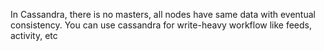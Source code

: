 In Cassandra, there is no masters, all nodes have same data with eventual consistency. You can use cassandra for write-heavy workflow like feeds, activity, etc 